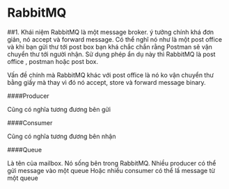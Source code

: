 # RabbitMQ
##1. Khái niệm
RabbitMQ là một message broker. ý tưởng chính khá đơn giản, nó accept và forward message. Có thể nghĩ nó như là một post office và khi bạn gửi thư tới post box bạn khá chắc chắn rằng Postman sẽ vận chuyển thư tới người nhận. Sử dụng phép ẩn dụ này thì RabbitMQ là post office , postman hoặc post box.

Vấn đề chính mà RabbitMQ khác với post office là nó ko vận chuyển thư bằng giấy mà thay vì đó nó accept, store và forward message binary.

####Producer

Cũng có nghĩa tương đương bên gửi

####Consumer

Cũng có nghĩa tương đương bên nhận

####Queue

Là tên của mailbox. Nó sống bên trong RabbitMQ. Nhiều producer có thể gửi message vào một queue Hoặc nhiều consumer có thể lấ message từ một queue
